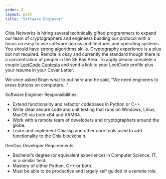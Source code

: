 ```yaml
---
order: 2
layout: post
title: "Software Engineer"
---
```


Chia Networks is hiring several technically gifted programmers to expand our team of cryptographers and engineers building our protocol with a focus on easy to use software across architectures and operating systems. You should have strong algorithms skills. Cryptography experience is a plus but not required. Remote is okay and currently the standard though there is a concentration of people in the SF Bay Area. To apply please complete a couple [LeetCode Contests](https://leetcode.com/contest/) and send a link to your LeetCode profile plus your resume in your Cover Letter.

We once asked Bram what to put here and he said, "We need engineers to press buttons on computers..."

Software Enginner Responsibilities:
- Extend functionality and refactor codebases in Python or C++.
- Write clear secure code and unit testing that runs on Windows, Linux, MacOS via both x64 and ARM64.
- Work with a remote team of developers and cryptographers around the globe.
- Learn and implement Chialisp and other core tools used to add functionality to the Chia blockchain.

DevOps Developer Requirements:
- Bachelor’s degree (or equivalent experience) in Computer Science, IT, or a similar field.
- Mastery of either Python, C++ or both.
- Must be able to be productive and largely self guided in a remote role.
